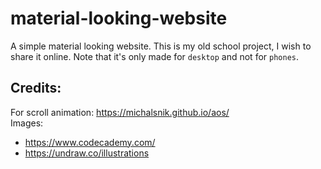 # material-looking-website
A simple material looking website. This is my old school project, I wish to share it online.
Note that it's only made for ```desktop``` and not for ```phones```.

## Credits:
For scroll animation: https://michalsnik.github.io/aos/ <br/>
Images: 
- https://www.codecademy.com/
- https://undraw.co/illustrations
